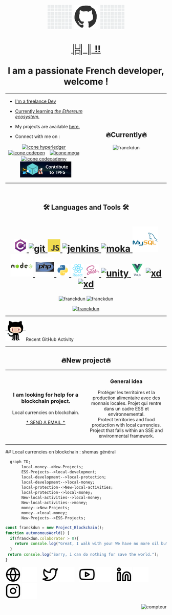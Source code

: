 

<!-- frise -->
<h1 align="center"> <img src="./img/giphy005.webp" width="75px">  <img src="./img/gitcat.webp" width="76.5px">  <img src="https://github.com/franckdun/ImageBanck/blob/main/img/giphy005.webp" width="75px"> </h1>
 
<!-- Intro phrase HI !--> 
 
<h1 align="center"><a href="https://franckdun.github.io/002_Anim-texte-js/" target="blank" width="76.5px" text-decoration="strong" >&#9568;&#9571; &#9553; &#8252;</a> <br><br>
I am a passionate French developer, welcome ! </h1>

<!-- presentation -->
<div align="center">
  <table>
	<tr>
	   <td width="50%">
		
* [I'm a freelance Dev]()
	
* [Currently learning *the Ethereum ecosystem.*]()	

* My projects are available [here.](https://github.com/franckdun?tab=repositories)

* Connect with me on :		

<!-- hyperledger -->
<p align="center">
	<a href="#" target="blank"><img align="center" src="https://img.shields.io/badge/hyperledger-2F3134?style=for-the-badge&logo=hyperledger&logoColor=white" alt="icone hyperledger" height="25" width="80" /></a>
	&nbsp;&nbsp;
<!-- Icone codepen --> 
	<a href="https://codepen.io/franckdun" target="blank"><img align="center" src="https://img.shields.io/badge/Codepen-000000?style=for-the-badge&logo=codepen&logoColor=white" alt="icone codepen" height="25" width="90" /></a>
	&nbsp;&nbsp;
<!-- Icone mega -->	
	<a href="#" target="blank"><img align="center" src="https://img.shields.io/badge/Mega-%23D90007.svg?style=for-the-badge&logo=Mega&logoColor=white" alt="icone mega" height="25" width="70" /></a>
<!-- Codecademy -->
	&nbsp;&nbsp;
	<a href="#" target="blank"><img align="center" src="https://img.shields.io/badge/Codecademy-FFF0E5?style=for-the-badge&logo=codecademy&logoColor=1F243A" alt="icone codecademy" height="25" width="80" /></a>
  <!-- IPFS -->
	&nbsp;&nbsp;
	<a href="#" target="blank"><img align="center" src="./img/ipfs.gif" alt="icone ipfs" height="50" width="160" /></a></p>
	   </td>  
	     <td width="50%">

<!-- Technos -->
 <h2 align="center">🔥Currently🔥</h2>
<p align="center">
  <img align="center" src="https://github-readme-stats.vercel.app/api/top-langs?username=franckdun&theme=onedark&show_icons=true&locale=en&layout=compact" alt="franckdun" /> </p>		   
	   </td>  
	 </tr>
 </table>
</div>

<br>

<h2 align="center">🛠 Languages and Tools 🛠</h2> 		
<h1 align="center">   
  <a href="https://www.w3schools.com/cs/" target="_blank" rel="noreferrer"> <img src="https://raw.githubusercontent.com/devicons/devicon/master/icons/csharp/csharp-original.svg" alt="csharp" width="40" height="40"/> </a> <a href="https://git- scm.com/" target="_blank" rel="noreferrer"> <img src="https://www.vectorlogo.zone/logos/git-scm/git-scm-icon.svg" alt="git" width="40" height="40"/> </a> <a href="https://developer.mozilla.org/en-US/docs/Web/JavaScript" target="_blank" rel="noreferrer "> <img src="https://raw.githubusercontent.com/devicons/devicon/master/icons/javascript/javascript-original.svg" alt="javascript" width="40" height="40"/> </a> <a href="https:// www.jenkins.io" target="_blank" rel="noreferrer"> <img src="https://www.vectorlogo.zone/logos/jenkins/jenkins-icon.svg" alt="jenkins" width=" 40" height="40"/> </a> <a href="https://mochajs.org" target="_blank" rel="noreferrer"> <img src="https://www.vectorlogo.zone/logos/mochajs/mochajs-icon.svg" alt="moka" width="40" height="40"/> </a> <a href="https://www.mysql.com/" target="_blank" rel="noreferrer"> <img src="https://raw.githubusercontent.com/devicons/devicon/master/icons/mysql/mysql-original-wordmark.svg" alt="mysql" width="80" height="80"/> </a> <a href="https://nodejs.org" target="_blank" rel="noreferrer"> <img src="https://raw.githubusercontent.com/devicons/devicon/master/icons/nodejs/nodejs-original-wordmark.svg" alt="nodejs" width="70" height="70"/> </a> <a href="https://www.php.net" target="_blank" rel="noreferrer"> <img src="https://raw.githubusercontent.com/devicons/devicon/master/icons/php/php-original.svg" alt="php" width="60" height="60"/> </a> <a href="https://www.python.org" target="_blank" rel="noreferrer"> <img src ="https://raw.githubusercontent.com/devicons/devicon/master/icons/python/python-original.svg" alt="python" width="40" height="40"/> </a> <a href="https://reactjs.org/" target="_blank" rel="noreferrer"> <img src="https://raw.githubusercontent.com/devicons/devicon/master/icons/react/react-original-wordmark.svg" alt="réagir" width="40" height="40"/> </a> <a href="https://sass-lang.com" target="_blank" rel="noreferrer"> <img src="https://raw.githubusercontent.com/devicons/devicon/master/icons/sass/sass-original.svg" alt="sass" width="40" height=" 40"/> </a> <a href="https://unity.com/" target="_blank" rel="noreferrer"> <img src="https://www.vectorlogo.zone/logos/unity3d/unity3d-icon.svg" alt="unity" width="40" height="40"/> </a> <a href="https://vuejs.org/" target="_blank" rel= "noreferrer"> <img src="https://raw.githubusercontent.com/devicons/devicon/master/icons/vuejs/vuejs-original-wordmark.svg" alt="vuejs" width="40" height=" 40"/></a> <a href="https://www.adobe.com/products/xd.html" target="_blank" rel="noreferrer"> <img src="https://cdn.worldvectorlogo.com/logos/adobe-xd.svg" alt="xd" width="40" height="40"/> </a> <a href="https://docs.soliditylang.org/en/v0.8.14/" target="_blank" rel="noreferrer"> <img src="https://github.com/franckdun/SCP_2022/blob/main/img/logo.jpg" alt="xd" width="40" height="40"/> </a>


</h1>
<!-- PANNEAUX DE STASTISTIQUES -->
<p align="center"> 
  <img align="center" src="https://github-readme-stats.vercel.app/api?username=franckdun&theme=onedark&show_icons=true&locale=fr" alt="franckdun" />
   <img align="center" src="https://github-readme-streak-stats.herokuapp.com/?user=franckdun&theme=onedark&" alt="franckdun" />
</p>

<!-- github coupes stats sombre-->
<p align="center">
  <a href="https://github.com/ryo-ma/github-profile-trophy"><img src="https://github-profile-trophy.vercel.app/?username=franckdun&theme=onedark" alt="franckdun" /></a > </p>

<!-- github coupes blanches-->
<!-- <p align="center"> <a href="https:/ /github.com/ryo-ma/github-profile-trophy"><img src="https://github-profile-trophy.vercel.app/?username=franckdun" alt="franckdun" /></a > </p> -->

------------------------------------------------------------------
[![img_contact](https://github.com/franckdun/ImageBanck/blob/main/img/octocat.png)]()Recent GitHub Activity
<!--START_SECTION:activity-->

<!--END_SECTION:activity-->
------------------------------------------------------------------
<!-- Projects --> 
<h2 align="center">🔥New project🔥</h2>
<div align="center">	
  <table>
        <tr>
            <td width="50%">
                <h3 align="center">I am looking for help for a blockchain project.</h3>
                    <p align="center">
                        Local currencies on blockchain. 
                    </p>
		    <p align="center">
			    <a href="#">* SEND A EMAIL *</a>
		    </p>
		</td>
            <td width="50%">
                <h3 align="center">General idea</h3>
             <p align="center">
             	Protéger les territoires et la production alimentaire avec des monnais locales.
             	Projet qui rentre dans un cadre ESS et environnemental.
             	<br>
             	Protect territories and food production with local currencies.
              	Project that falls within an SSE and environmental framework.
             </p>
            </td>
        </tr>
  </table>
</div>
<!-- 👯 Je cherche à collaborer **pour sauver le monde.** -->
 ## Local currencies on blockchain : shemas général
<!-- shemas --> 

```mermaid
  graph TD;
       local-money-->New-Projects;
       ESS-Projects-->local-development;
       local-development-->local-protection;
       local-development-->local-money;
       local-protection-->New-local-activities;
       local-protection-->local-money;
       New-local-activities-->local-money;
       New-local-activities-->money;
       money-->New-Projects;
       money-->local-money;
       New-Projects-->ESS-Projects;

```
```javascript
const franckdun = new Project_Blockchain();
function autonomousWorld() {
  if(franckdun.colaborater > 0){
    return console.log("Great, I walk with you! We have no more oil but we still have ideas!");
  }
 return console.log("Sorry, i can do nothing for save the world.");
}
```
<!-- reseaux sociaux -->

[![img_contact](./img/globe-light.svg)](https://github.com/franckdun/ImageBanck/blob/main/img/lofimax.gif/i/#gh-light-mode-only)
[![img_contact](./img/globe-dark.svg)](https://github.com/franckdun/ImageBanck/blob/main/img/lofimax.gif/i/#gh-dark-mode-only)
&nbsp;&nbsp;
[![img_contact](./img/twitter-light.svg)](https://github.com/franckdun/ImageBanck/blob/main/img/lofimax.gif/i/#gh-light-mode-only)
[![img_contact](./img/twitter-dark.svg)](https://github.com/franckdun/ImageBanck/blob/main/img/lofimax.gif/i/#gh-dark-mode-only)
&nbsp;&nbsp;
[![img_contact](./img/youtube-light.svg)](https://github.com/franckdun/ImageBanck/blob/main/img/lofimax.gif/i/#gh-light-mode-only)
[![img_contact](./img/youtube-dark.svg)](https://github.com/franckdun/ImageBanck/blob/main/img/lofimax.gif/i/#gh-dark-mode-only)
&nbsp;&nbsp;
[![img_contact](./img/linkedin-light.svg)](https://github.com/franckdun/ImageBanck/blob/main/img/lofimax.gif/i/#gh-light-mode-only)
[![img_contact](./img/linkedin-dark.svg)](https://github.com/franckdun/ImageBanck/blob/main/img/lofimax.gif/i/#gh-dark-mode-only)
&nbsp;&nbsp;
[![img_contact](./img/instagram-light.svg)](https://github.com/franckdun/ImageBanck/blob/main/img/lofimax.gif/i/#gh-light-mode-only)
[![img_contact](./img/instagram-dark.svg)](https://github.com/franckdun/ImageBanck/blob/main/img/lofimax.gif/i/#gh-dark-mode-only)


<!-- nombre de vue -->
<p align="right"> <img src="https://komarev.com/ghpvc/?username=franckdun&label=Profile%20views&color=0e75b6&style=flat" alt="compteur" /> </p>


